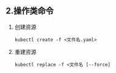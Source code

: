 ## 2.操作类命令

1. 创建资源

   ```
   kubectl create -f <文件名.yaml>
   ```

2. 重建资源

   ```
   kubectl replace -f <文件名 [--force]
   ```

   


